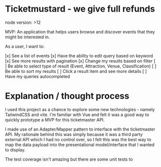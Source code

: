 # Ticketmustard - we give full refunds

node version: >12

MVP: An application that helps users browse and discover events that they might be interested in.

As a user, I want to:

[x] See a list of events
[x] Have the ability to edit query based on keyword
[x] See more results with pagination
[x] Change my results based on filter
[ ] Be able to select type of result (Event, Attraction, Venue, Classification)
[ ] Be able to sort my results
[ ] Click a result item and see more details
[ ] Have my queries autocompleted

# Explanation / thought process

I used this project as a chance to explore some new technologies - namely TailwindCSS and  vite. I'm familiar with Vue and felt it was a good way to quickly prototype a MVP for this ticketmaster API.

I made use of an Adapter/Mapper pattern to interface with the ticketmaster API. My rationale behind this was simply because it was a third party external API which I had no control over, so I felt this was the best way to map the data payload into the presentational model/interface that I wanted to display.

The test coverage isn't amazing but there are some unit tests to 
